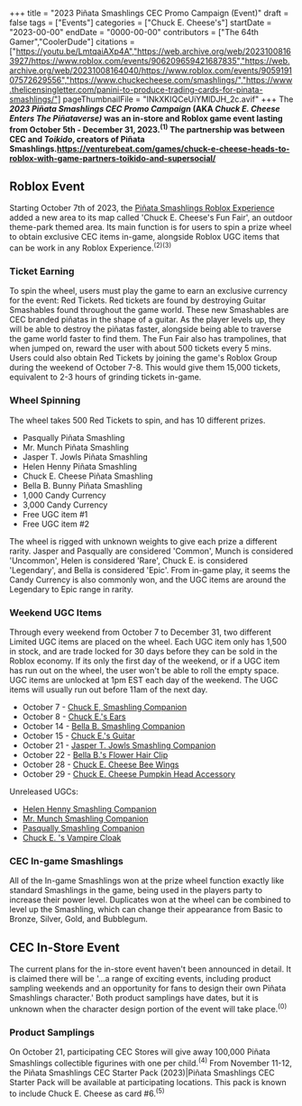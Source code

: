 +++
title = "2023 Piñata Smashlings CEC Promo Campaign (Event)"
draft = false
tags = ["Events"]
categories = ["Chuck E. Cheese's"]
startDate = "2023-00-00"
endDate = "0000-00-00"
contributors = ["The 64th Gamer","CoolerDude"]
citations = ["https://youtu.be/LmtqaiAXp4A","https://web.archive.org/web/20231008163927/https://www.roblox.com/events/906209659421687835","https://web.archive.org/web/20231008164040/https://www.roblox.com/events/905919107572629556","https://www.chuckecheese.com/smashlings/","https://www.thelicensingletter.com/panini-to-produce-trading-cards-for-pinata-smashlings/"]
pageThumbnailFile = "INkXKIQCeUiYMlDJH_2c.avif"
+++
The ***2023 Piñata Smashlings CEC Promo Campaign* (AKA ***Chuck E. Cheese Enters The Piñataverse)* was an in-store and Roblox game event lasting from October 5th - December 31, 2023.<sup>(1)</sup>
The partnership was between CEC and ***Toikido*, creators of Piñata Smashlings.https://venturebeat.com/games/chuck-e-cheese-heads-to-roblox-with-game-partners-toikido-and-supersocial/******

## Roblox Event

Starting October 7th of 2023, the [Piñata Smashlings Roblox Experience](https://www.roblox.com/games/13743608986/FREE-UGC-Pi-ata-Smashlings) added a new area to its map called 'Chuck E. Cheese's Fun Fair', an outdoor theme-park themed area. Its main function is for users to spin a prize wheel to obtain exclusive CEC items in-game, alongside Roblox UGC items that can be work in any Roblox Experience.<sup>(2)(3)</sup>

### Ticket Earning

To spin the wheel, users must play the game to earn an exclusive currency for the event: Red Tickets. Red tickets are found by destroying Guitar Smashables found throughout the game world. These new Smashables are CEC branded piñatas in the shape of a guitar. As the player levels up, they will be able to destroy the piñatas faster, alongside being able to traverse the game world faster to find them. The Fun Fair also has trampolines, that when jumped on, reward the user with about 500 tickets every 5 mins. Users could also obtain Red Tickets by joining the game's Roblox Group during the weekend of October 7-8. This would give them 15,000 tickets, equivalent to 2-3 hours of grinding tickets in-game.

### Wheel Spinning

The wheel takes 500 Red Tickets to spin, and has 10 different prizes.

- Pasqually Piñata Smashling
- Mr. Munch Piñata Smashling
- Jasper T. Jowls Piñata Smashling
- Helen Henny Piñata Smashling
- Chuck E. Cheese Piñata Smashling
- Bella B. Bunny Piñata Smashling
- 1,000 Candy Currency
- 3,000 Candy Currency
- Free UGC item #1
- Free UGC item #2

The wheel is rigged with unknown weights to give each prize a different rarity. Jasper and Pasqually are considered 'Common', Munch is considered 'Uncommon', Helen is considered 'Rare', Chuck E. is considered 'Legendary', and Bella is considered 'Epic'. From in-game play, it seems the Candy Currency is also commonly won, and the UGC items are around the Legendary to Epic range in rarity.

### Weekend UGC Items

Through every weekend from October 7 to December 31, two different Limited UGC items are placed on the wheel. Each UGC item only has 1,500 in stock, and are trade locked for 30 days before they can be sold in the Roblox economy. If its only the first day of the weekend, or if a UGC item has run out on the wheel, the user won't be able to roll the empty space.
UGC items are unlocked at 1pm EST each day of the weekend. The UGC items will usually run out before 11am of the next day.

- October 7 - [Chuck E, Smashling Companion](https://www.roblox.com/catalog/14974761237/Chuck-E-Smashling-Companion)
- October 8 - [Chuck E.'s Ears](https://www.roblox.com/catalog/14974766829/Chuck-E-s-Ears)
- October 14 - [Bella B. Smashling Companion](https://www.roblox.com/catalog/15037111676/Bella-B-Smashling-Companion)
- October 15 - [Chuck E.'s Guitar](https://www.roblox.com/catalog/15037009628/Chuck-E-s-Guitar)
- October 21 - [Jasper T. Jowls Smashling Companion](https://www.roblox.com/catalog/15037027741/Jasper-T-Jowls-Smashling-Companion)
- October 22 - [Bella B.'s Flower Hair Clip](https://www.roblox.com/catalog/15037035005/Bella-B-s-Flower-Hair-Clip)
- October 28 - [Chuck E. Cheese Bee Wings](https://www.roblox.com/catalog/15185733262/Chuck-E-Cheese-Bee-Wings)
- October 29 - [Chuck E. Cheese Pumpkin Head Accessory](https://www.roblox.com/catalog/15185965081/Chuck-E-Cheese-Pumpkin-Head-Accessory)

Unreleased UGCs:

- [Helen Henny Smashling Companion](https://www.roblox.com/catalog/15037017163/Helen-Henny-Smashling-Companion)
- [Mr. Munch Smashling Companion](https://www.roblox.com/catalog/15037094234/Mr-Munch-Smashling-Companion)
- [Pasqually Smashling Companion](https://www.roblox.com/catalog/15037041663/Pasqually-Smashling-Companion)
- [Chuck E. 's Vampire Cloak](https://www.roblox.com/catalog/15037718015/Chuck-E-s-Vampire-Cloak)

### CEC In-game Smashlings

All of the In-game Smashlings won at the prize wheel function exactly like standard Smashlings in the game, being used in the players party to increase their power level. Duplicates won at the wheel can be combined to level up the Smashling, which can change their appearance from Basic to Bronze, Silver, Gold, and Bubblegum.

## CEC In-Store Event

The current plans for the in-store event haven't been announced in detail. It is claimed there will be '...a range of exciting events, including product sampling weekends and an opportunity for fans to design their own Piñata Smashlings character.' Both product samplings have dates, but it is unknown when the character design portion of the event will take place.<sup>(0)</sup>

### Product Samplings

On October 21, participating CEC Stores will give away 100,000 Piñata Smashlings collectible figurines with one per child.<sup>(4)</sup>
From November 11-12, the Piñata Smashlings CEC Starter Pack (2023)|Piñata Smashlings CEC Starter Pack will be available at participating locations. This pack is known to include Chuck E. Cheese as card #6.<sup>(5)</sup>
